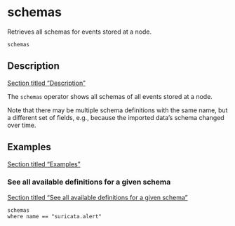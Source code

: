 # schemas

Retrieves all schemas for events stored at a node.

```tql
schemas
```

## Description

[Section titled “Description”](#description)

The `schemas` operator shows all schemas of all events stored at a node.

Note that there may be multiple schema definitions with the same name, but a different set of fields, e.g., because the imported data’s schema changed over time.

## Examples

[Section titled “Examples”](#examples)

### See all available definitions for a given schema

[Section titled “See all available definitions for a given schema”](#see-all-available-definitions-for-a-given-schema)

```tql
schemas
where name == "suricata.alert"
```